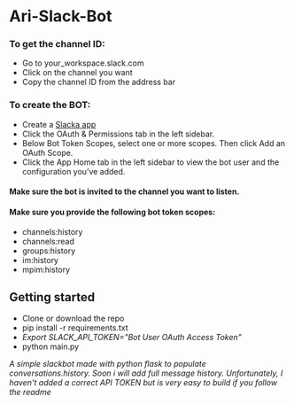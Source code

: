 # Ari-Slack-Bot

### To get the channel ID:
- Go to your_workspace.slack.com
- Click on the channel you want
- Copy the channel ID from the address bar

### To create the BOT:
- Create a [Slacka app](https://api.slack.com/apps/new)
- Click the OAuth & Permissions tab in the left sidebar.
- Below Bot Token Scopes, select one or more scopes. Then click Add an OAuth Scope.
- Click the App Home tab in the left sidebar to view the bot user and the configuration you’ve added.

#### Make sure the bot is invited to the channel you want to listen.
#### Make sure you provide the following bot token scopes:
- channels:history
- channels:read
- groups:history
- im:history
- mpim:history

## Getting started
- Clone or download the repo 
- pip install -r requirements.txt
- *Export SLACK_API_TOKEN="Bot User OAuth Access Token"*
- python main.py

_A simple slackbot made with python flask to populate conversations.history. Soon i will add full message history.
Unfortunately, I haven't added a correct API TOKEN but is very easy to build if you follow the readme_
